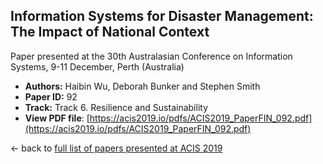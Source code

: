 ## Information Systems for Disaster Management: The Impact of National Context

Paper presented at the 30th Australasian Conference on Information Systems, 9-11 December, Perth (Australia)
- **Authors:** Haibin Wu, Deborah Bunker and Stephen Smith
- **Paper ID:** 92
- **Track:** Track 6. Resilience and Sustainability
- **View PDF file**: [https://acis2019.io/pdfs/ACIS2019_PaperFIN_092.pdf](https://acis2019.io/pdfs/ACIS2019_PaperFIN_092.pdf)

&larr; back to [full list of papers presented at ACIS 2019](https://acis2019.io/)